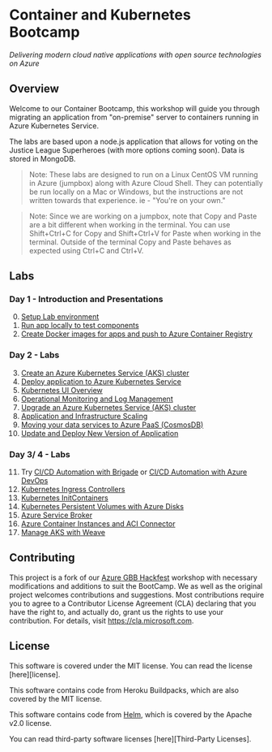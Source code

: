 # Container and Kubernetes Bootcamp

_Delivering modern cloud native applications with ​open source technologies on Azure​_

## Overview

Welcome to our Container Bootcamp, this workshop will guide you through migrating an application from "on-premise" server to containers running in Azure Kubernetes Service.

The labs are based upon a node.js application that allows for voting on the Justice League Superheroes (with more options coming soon). Data is stored in MongoDB.

> Note: These labs are designed to run on a Linux CentOS VM running in Azure (jumpbox) along with Azure Cloud Shell. They can potentially be run locally on a Mac or Windows, but the instructions are not written towards that experience. ie - "You're on your own."

> Note: Since we are working on a jumpbox, note that Copy and Paste are a bit different when working in the terminal. You can use Shift+Ctrl+C for Copy and Shift+Ctrl+V for Paste when working in the terminal. Outside of the terminal Copy and Paste behaves as expected using Ctrl+C and Ctrl+V. 

## Labs

### Day 1 - Introduction and Presentations

  0. [Setup Lab environment](labs/day1-labs/00-lab-environment.md)
  1. [Run app locally to test components](labs/day1-labs/01-setup-app-local.md)
  2. [Create Docker images for apps and push to Azure Container Registry](labs/day1-labs/02-dockerize-apps.md)

### Day 2 - Labs

  3. [Create an Azure Kubernetes Service (AKS) cluster](labs/day1-labs/03-create-aks-cluster.md)
  4. [Deploy application to Azure Kubernetes Service](labs/day1-labs/04-deploy-app-aks.md)
  5. [Kubernetes UI Overview](labs/day1-labs/05-kubernetes-ui.md)
  6. [Operational Monitoring and Log Management](labs/day1-labs/06-monitoring-k8s.md)
  7. [Upgrade an Azure Kubernetes Service (AKS) cluster](labs/day1-labs/10-cluster-upgrading.md)
  8. [Application and Infrastructure Scaling](labs/day1-labs/07-cluster-scaling.md)
  9. [Moving your data services to Azure PaaS (CosmosDB)](labs/day1-labs/08-migrate-mongo-to-cosmos.md)
  10. [Update and Deploy New Version of Application](labs/day1-labs/09-update-application.md)


### Day 3/ 4 - Labs

  11. Try [CI/CD Automation with Brigade](labs/day2-labs/cicd-brigade.md) or [CI/CD Automation with Azure DevOps](labs/day2-labs/cicd-vsts.md)
  12. [Kubernetes Ingress Controllers](labs/day2-labs/ingress-controller.md)
  13. [Kubernetes InitContainers](labs/day2-labs/init-containers.md)
  14. [Kubernetes Persistent Volumes with Azure Disks](labs/day2-labs/persistent-volumes.md )
  15. [Azure Service Broker](labs/day2-labs/open-service-broker.md)
  16. [Azure Container Instances and ACI Connector](labs/day2-labs/virtual-kubelet-aci.md)
  17. [Manage AKS with Weave](labs/day2-labs/manage-aks-using-weave.md)
  
  
## Contributing

This project is a fork of our [Azure GBB Hackfest](https://github.com/Azure/blackbelt-aks-hackfest) workshop with necessary modifications and additions to suit the BootCamp. We as well as the original project welcomes contributions and suggestions. Most contributions require you to agree to a Contributor License Agreement (CLA) declaring that you have the right to, and actually do, grant us the rights to use your contribution. For details, visit https://cla.microsoft.com.

## License

This software is covered under the MIT license. You can read the license [here][license].

This software contains code from Heroku Buildpacks, which are also covered by the MIT license.

This software contains code from [Helm](http://helm.sh), which is covered by the Apache v2.0 license.

You can read third-party software licenses [here][Third-Party Licenses].


